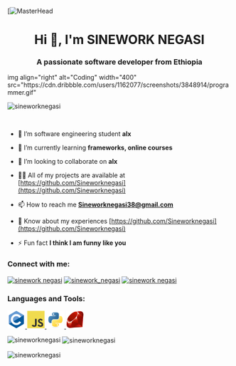 [![MasterHead](https://i.pinimg.com/originals/87/f3/f1/87f3f1425b217691da645e97dbb50d55.gif)

<h1 align="center">Hi 👋, I'm SINEWORK NEGASI</h1>
<h3 align="center">A passionate software developer from Ethiopia</h3>
img align="right" alt="Coding" width="400" src="https://cdn.dribbble.com/users/1162077/screenshots/3848914/programmer.gif"

<p align="left"> <img src="https://komarev.com/ghpvc/?username=sineworknegasi&label=Profile%20views&color=0e75b6&style=flat" alt="sineworknegasi" /> </p>

<p align="left"> <a href="https://twitter.com/" target="blank"><img src="https://img.shields.io/twitter/follow/?logo=twitter&style=for-the-badge" alt="" /></a> </p>

- 🔭 I’m software engineering student **alx**

- 🌱 I’m currently learning **frameworks, online courses**

- 👯 I’m looking to collaborate on **alx**

- 👨‍💻 All of my projects are available at [https://github.com/Sineworknegasi](https://github.com/Sineworknegasi)

- 📫 How to reach me **Sineworknegasi38@gmail.com**

- 📄 Know about my experiences [https://github.com/Sineworknegasi](https://github.com/Sineworknegasi)

- ⚡ Fun fact **I think I am funny like you**

<h3 align="left">Connect with me:</h3>
<p align="left">
<a href="https://fb.com/sinework negasi" target="blank"><img align="center" src="https://raw.githubusercontent.com/rahuldkjain/github-profile-readme-generator/master/src/images/icons/Social/facebook.svg" alt="sinework negasi" height="30" width="40" /></a>
<a href="https://instagram.com/sinework_negasi" target="blank"><img align="center" src="https://raw.githubusercontent.com/rahuldkjain/github-profile-readme-generator/master/src/images/icons/Social/instagram.svg" alt="sinework_negasi" height="30" width="40" /></a>
<a href="https://www.youtube.com/c/sinework negasi" target="blank"><img align="center" src="https://raw.githubusercontent.com/rahuldkjain/github-profile-readme-generator/master/src/images/icons/Social/youtube.svg" alt="sinework negasi" height="30" width="40" /></a>
</p>

<h3 align="left">Languages and Tools:</h3>
<p align="left"> <a href="https://www.cprogramming.com/" target="_blank" rel="noreferrer"> <img src="https://raw.githubusercontent.com/devicons/devicon/master/icons/c/c-original.svg" alt="c" width="40" height="40"/> </a> <a href="https://developer.mozilla.org/en-US/docs/Web/JavaScript" target="_blank" rel="noreferrer"> <img src="https://raw.githubusercontent.com/devicons/devicon/master/icons/javascript/javascript-original.svg" alt="javascript" width="40" height="40"/> </a> <a href="https://www.python.org" target="_blank" rel="noreferrer"> <img src="https://raw.githubusercontent.com/devicons/devicon/master/icons/python/python-original.svg" alt="python" width="40" height="40"/> </a> <a href="https://www.ruby-lang.org/en/" target="_blank" rel="noreferrer"> <img src="https://raw.githubusercontent.com/devicons/devicon/master/icons/ruby/ruby-original.svg" alt="ruby" width="40" height="40"/> </a> </p>

<p><img align="left" src="https://github-readme-stats.vercel.app/api/top-langs?username=sineworknegasi&show_icons=true&locale=en&layout=compact" alt="sineworknegasi" /></p>

<p>&nbsp;<img align="center" src="https://github-readme-stats.vercel.app/api?username=sineworknegasi&show_icons=true&locale=en" alt="sineworknegasi" /></p>

<p><img align="center" src="https://github-readme-streak-stats.herokuapp.com/?user=sineworknegasi&" alt="sineworknegasi" /></p>

